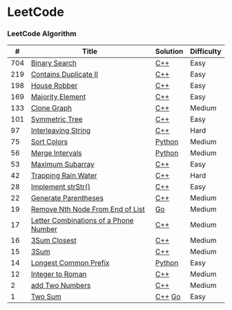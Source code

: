 LeetCode
========

### LeetCode Algorithm


| # | Title | Solution | Difficulty |
|---| ----- | -------- | ---------- |
| 704 | [Binary Search](https://leetcode-cn.com/problems/binary-search/description/) | [C++](./algorithms/cpp/BinarySearch.cpp) | Easy |
| 219 | [Contains Duplicate II](https://leetcode-cn.com/problems/contains-duplicate-ii/description/) | [C++](./algorithms/cpp/ContainsDuplicateII.cpp) | Easy |
| 198 | [House Robber](https://leetcode-cn.com/problems/house-robber/description/) | [C++](./algorithms/cpp/HouseRobber.cpp) | Easy |
| 169 | [Majority Element](https://leetcode-cn.com/problems/majority-element/description/) | [C++](./algorithms/cpp/MajorityElement.cpp) | Easy |
| 133 | [Clone Graph](https://leetcode-cn.com/problems/clone-graph/description/) | [C++](./algorithms/cpp/CloneGraph.cpp) | Medium |
| 101 | [Symmetric Tree](https://leetcode-cn.com/problems/symmetric-tree/description/) | [C++](./algorithms/cpp/SymmetricTree.cpp) | Easy |
| 97 | [Interleaving String](https://leetcode-cn.com/problems/interleaving-string/description/) | [C++](./algorithms/cpp/InterleavingString.cpp) | Hard |
| 75 | [Sort Colors](https://leetcode-cn.com/problems/sort-colors/description/) | [Python](./algorithms/python3/SortColors.py) | Medium |
| 56 | [Merge Intervals](https://leetcode-cn.com/problems/merge-intervals/) | [Python](./algorithms/python3/MergeIntervals.py) | Medium |
| 53 | [Maximum Subarray](https://leetcode-cn.com/problems/maximum-subarray/description/) | [C++](./algorithms/cpp/MaximumSubarray.cpp) | Easy |
| 42 | [Trapping Rain Water](https://leetcode-cn.com/problems/trapping-rain-water/description/) | [C++](./algorithms/cpp/TrappingRainWater.cpp) | Hard |
| 28 | [Implement strStr()](https://leetcode-cn.com/problems/implement-strstr/description/) | [C++](./algorithms/cpp/ImplementstrStr.cpp) | Easy |
| 22 | [Generate Parentheses](https://leetcode-cn.com/problems/generate-parentheses/description/) | [C++](./algorithms/cpp/GenerateParentheses.cpp) | Medium |
| 19 | [Remove Nth Node From End of List](https://leetcode-cn.com/problems/remove-nth-node-from-end-of-list/description/) | [Go](./algorithms/golang/RemoveNthNodeFromEndofList.go) | Medium |
| 17 | [Letter Combinations of a Phone Number](https://leetcode-cn.com/problems/letter-combinations-of-a-phone-number/description/) | [C++](./algorithms/cpp/LetterCombinationsofaPhoneNumber.cpp) | Medium |
| 16 | [3Sum Closest](https://leetcode-cn.com/problems/3sum-closest/description/) | [C++](./algorithms/cpp/3SumClosest.cpp) | Medium |
| 15 | [3Sum](https://leetcode-cn.com/problems/3sum/description/) | [C++](./algorithms/cpp/3Sum.cpp) | Medium |
| 14 | [Longest Common Prefix](https://leetcode-cn.com/problems/longest-common-prefix/description/) | [Python](./algorithms/python3/LongestCommonPrefix.py) | Easy |
| 12 | [Integer to Roman](https://leetcode-cn.com/problems/integer-to-roman/description/) | [C++](./algorithms/cpp/IntegertoRoman.cpp) | Medium |
| 2 | [add Two Numbers](https://leetcode-cn.com/problems/add-two-numbers/) | [C++](./algorithms/cpp/2.add_two_numbers.cpp) | Medium |
| 1 | [Two Sum](https://leetcode-cn.com/problems/two-sum/description/) | [C++](./algorithms/cpp/1.two_sum.cpp) [Go](./algorithms/golang/TwoSum.go) | Easy |
